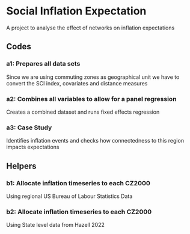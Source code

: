 # Social Inflation Expectation
A project to analyse the effect of networks on inflation expectations

## Codes

### a1: Prepares all data sets
Since we are using commuting zones as geographical unit we have to convert the SCI index, covariates and distance measures

### a2: Combines all variables to allow for a panel regression
Creates a combined dataset and runs fixed effects regression

### a3: Case Study
Identifies inflation events and checks how connectedness to this region impacts expectations

## Helpers

### b1: Allocate inflation timeseries to each CZ2000
Using regional US Bureau of Labour Statistics Data

### b2: Allocate inflation timeseries to each CZ2000
Using State level data from Hazell 2022

